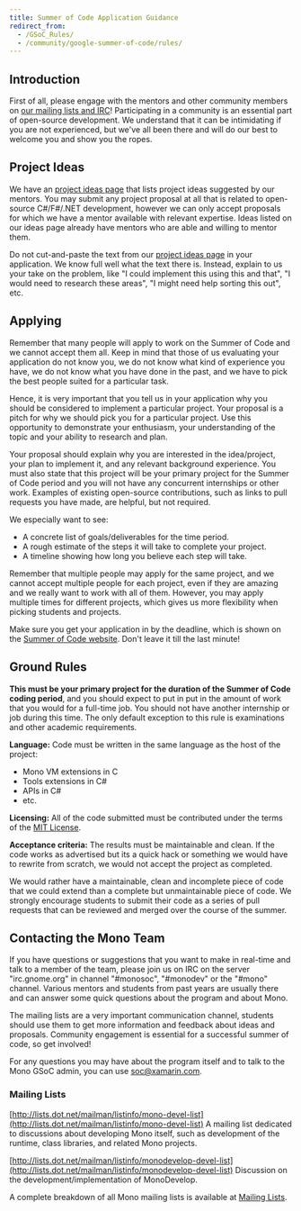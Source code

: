 ```yaml
---
title: Summer of Code Application Guidance
redirect_from:
  - /GSoC_Rules/
  - /community/google-summer-of-code/rules/
---
```


Introduction
------------

First of all, please engage with the mentors and other community members on [our mailing lists and IRC](#contacting-the-mono-team)! Participating in a community is an essential part of open-source development. We understand that it can be intimidating if you are not experienced, but we've all been there and will do our best to welcome you and show you the ropes.

Project Ideas
-------------

We have an [project ideas page](community/google-summer-of-code/projects) that lists project ideas suggested by our mentors. You may submit any project proposal at all that is related to open-source C#/F#/.NET development, however we can only accept proposals for which we have a mentor available with relevant expertise. Ideas listed on our ideas page already have mentors who are able and willing to mentor them.

Do not cut-and-paste the text from our [project ideas page](/community/google-summer-of-code/projects/) in your application. We know full well what the text there is. Instead, explain to us your take on the problem, like "I could implement this using this and that", "I would need to research these areas", "I might need help sorting this out", etc.

Applying
--------

Remember that many people will apply to work on the Summer of Code and we cannot accept them all. Keep in mind that those of us evaluating your application do not know you, we do not know what kind of experience you have, we do not know what you have done in the past, and we have to pick the best people suited for a particular task.

Hence, it is very important that you tell us in your application why you should be considered to implement a particular project. Your proposal is a pitch for why we should pick you for a particular project. Use this opportunity to demonstrate your enthusiasm, your understanding of the topic and your ability to research and plan.

Your proposal should explain why you are interested in the idea/project, your plan to implement it, and any relevant background experience. You must also state that this project will be your primary project for the Summer of Code period and you will not have any concurrent internships or other work. Examples of existing open-source contributions, such as links to pull requests you have made, are helpful, but not required.

We especially want to see:

-   A concrete list of goals/deliverables for the time period.
-   A rough estimate of the steps it will take to complete your project.
-   A timeline showing how long you believe each step will take.

Remember that multiple people may apply for the same project, and we cannot accept multiple people for each project, even if they are amazing and we really want to work with all of them. However, you may apply multiple times for different projects, which gives us more flexibility when picking students and projects.

Make sure you get your application in by the deadline, which is shown on the [Summer of Code website](https://summerofcode.withgoogle.com/). Don't leave it till the last minute!

Ground Rules
------------

**This must be your primary project for the duration of the Summer of Code coding period**, and you should expect to put in put in the amount of work that you would for a full-time job. You should not have another internship or job during this time. The only default exception to this rule is examinations and other academic requirements.

**Language:** Code must be written in the same language as the host of the project:

-   Mono VM extensions in C
-   Tools extensions in C#
-   APIs in C#
-   etc.

**Licensing:** All of the code submitted must be contributed under the terms of the [MIT License](https://opensource.org/licenses/MIT).

**Acceptance criteria:** The results must be maintainable and clean. If the code works as advertised but its a quick hack or something we would have to rewrite from scratch, we would not accept the project as completed.

We would rather have a maintainable, clean and incomplete piece of code that we could extend than a complete but unmaintainable piece of code. We strongly encourage students to submit their code as a series of pull requests that can be reviewed and merged over the course of the summer.

Contacting the Mono Team
------------------------

If you have questions or suggestions that you want to make in real-time and talk to a member of the team, please join us on IRC on the server "irc.gnome.org" in channel "#monosoc", "#monodev" or the "#mono" channel. Various mentors and students from past years are usually there and can answer some quick questions about the program and about Mono.

The mailing lists are a very important communication channel, students should use them to get more information and feedback about ideas and proposals. Community engagement is essential for a successful summer of code, so get involved!

For any questions you may have about the program itself and to talk to the Mono GSoC admin, you can use [soc@xamarin.com](mailto:soc@xamarin.com).

### Mailing Lists

[http://lists.dot.net/mailman/listinfo/mono-devel-list](http://lists.dot.net/mailman/listinfo/mono-devel-list) A mailing list dedicated to discussions about developing Mono itself, such as development of the runtime, class libraries, and related Mono projects.

[http://lists.dot.net/mailman/listinfo/monodevelop-devel-list](http://lists.dot.net/mailman/listinfo/monodevelop-devel-list) Discussion on the development/implementation of MonoDevelop.

A complete breakdown of all Mono mailing lists is available at [Mailing Lists](/community/help/mailing-lists/).
